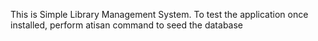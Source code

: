 This is Simple Library Management System. 
To test the application once installed, perform atisan command to seed the database
